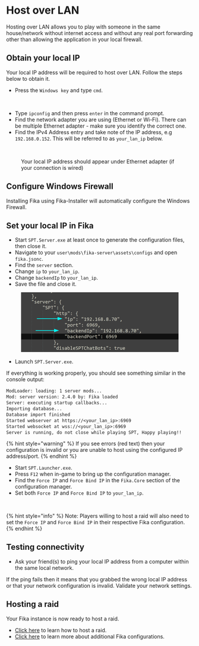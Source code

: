 # Host over LAN

Hosting over LAN allows you to play with someone in the same house/network without internet access and without any real port forwarding other than allowing the application in your local firewall.

## Obtain your local IP

Your local IP address will be required to host over LAN. Follow the steps below to obtain it.

* Press the `Windows key` and type `cmd`.

<figure><img src="../.gitbook/assets/win_run_cmd.png" alt="" width="563"><figcaption></figcaption></figure>

* Type `ipconfig` and then press `enter` in the command prompt.
* Find the network adapter you are using (Ethernet or Wi-Fi). There can be multiple Ethernet adapter - make sure you identify the correct one.
* Find the IPv4 Address entry and take note of the IP address, e.g `192.168.0.152`. This will be referred to as `your_lan_ip` below.

<figure><img src="../.gitbook/assets/fika_ipconfig.png" alt=""><figcaption><p>Your local IP address should appear under Ethernet adapter (if your connection is wired)</p></figcaption></figure>

## Configure Windows Firewall

Installing Fika using Fika-Installer will automatically configure the Windows Firewall.

## Set your local IP in Fika

* Start `SPT.Server.exe` at least once to generate the configuration files, then close it.
* Navigate to your `user\mods\fika-server\assets\configs` and open `fika.jsonc`.
* Find the `server` section.
* Change `ip` to `your_lan_ip`.
* Change `backendIp` to `your_lan_ip`.
* Save the file and close it.

<figure><img src="../.gitbook/assets/fika_jsonc_lan.png" alt=""><figcaption></figcaption></figure>

* Launch `SPT.Server.exe`.

If everything is working properly, you should see something similar in the console output:

```
ModLoader: loading: 1 server mods...
Mod: server version: 2.4.0 by: Fika loaded
Server: executing startup callbacks...
Importing database...
Database import finished
Started webserver at https://<your_lan_ip>:6969
Started websocket at wss://<your_lan_ip>:6969
Server is running, do not close while playing SPT, Happy playing!!
```

{% hint style="warning" %}
If you see errors (red text) then your configuration is invalid or you are unable to host using the configured IP address/port.
{% endhint %}

* Start `SPT.Launcher.exe`.
* Press `F12` when in-game to bring up the configuration manager.
* Find the `Force IP` and `Force Bind IP` in the `Fika.Core` section of the configuration manager.
* Set both `Force IP` and `Force Bind IP` to `your_lan_ip`.

<figure><img src="../.gitbook/assets/fika_lan_f12.png" alt=""><figcaption></figcaption></figure>

{% hint style="info" %}
Note: Players willing to host a raid will also need to set the `Force IP` and `Force Bind IP` in their respective Fika configuration.
{% endhint %}

## Testing connectivity

* Ask your friend(s) to ping your local IP address from a computer within the same local network.

If the ping fails then it means that you grabbed the wrong local IP address or that your network configuration is invalid. Validate your network settings.

## Hosting a raid

Your Fika instance is now ready to host a raid.

* [Click here](../playing-fika.md#hosting-a-raid) to learn how to host a raid.
* [Click here](../fika-configuration/) to learn more about additional Fika configurations.
